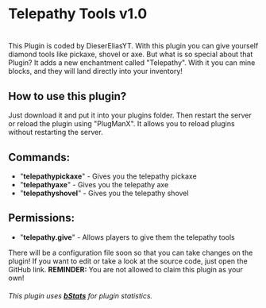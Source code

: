 # Telepathy Tools v1.0
#
This Plugin is coded by DieserEliasYT. With this plugin you can give yourself
diamond tools like pickaxe, shovel or axe. But what is so special about that
Plugin? It adds a new enchantment called "Telepathy". With it you can mine blocks, and
they will land directly into your inventory!

## How to use this plugin?
Just download it and put it into your plugins folder. Then restart the server or reload
the plugin using "PlugManX". It allows you to reload plugins without restarting the 
server.

## Commands:
- "**telepathypickaxe**" - Gives you the telepathy pickaxe
- "**telepathyaxe**" - Gives you the telepathy axe
- "**telepathyshovel**" - Gives you the telepathy shovel

## Permissions:
- "**telepathy.give**" - Allows players to give them the telepathy tools

There will be a configuration file soon so that you can take changes on the plugin!
If you want to edit or take a look at the source code, just open the GitHub link. 
**REMINDER:** You are not allowed to claim this plugin as your own!

###### This plugin uses **[bStats](https://bstats.org/)** for plugin statistics.